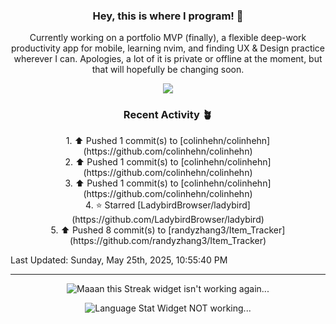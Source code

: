 <h3 align=center>Hey, this is where I program! 🐛</h3>
<p align=center>Currently working on a portfolio MVP (finally), a flexible deep-work productivity app for mobile, learning nvim, and finding UX & Design practice wherever I can. Apologies, a lot of it is private or offline at the moment, but that will hopefully be changing soon.</p>
<p align=center><img src="https://komarev.com/ghpvc/?username=colinhehn" /></p>

<h3 align=center>Recent Activity 🪴</h3>
<p align=center>
  <!--RECENT_ACTIVITY:start-->
1. ⬆️ Pushed 1 commit(s) to [colinhehn/colinhehn](https://github.com/colinhehn/colinhehn)<br>
2. ⬆️ Pushed 1 commit(s) to [colinhehn/colinhehn](https://github.com/colinhehn/colinhehn)<br>
3. ⬆️ Pushed 1 commit(s) to [colinhehn/colinhehn](https://github.com/colinhehn/colinhehn)<br>
4. ⭐ Starred [LadybirdBrowser/ladybird](https://github.com/LadybirdBrowser/ladybird)<br>
5. ⬆️ Pushed 8 commit(s) to [randyzhang3/Item_Tracker](https://github.com/randyzhang3/Item_Tracker)<br>
<!--RECENT_ACTIVITY:end-->
  
  <!--RECENT_ACTIVITY:last_update-->
Last Updated: Sunday, May 25th, 2025, 10:55:40 PM
<!--RECENT_ACTIVITY:last_update_end-->
</p>

---

<p align=center><img src="https://github-readme-streak-stats.herokuapp.com/?user=colinhehn&theme=ambient_gradient&hide_border=false" alt="Maaan this Streak widget isn't working again..."/></p>
<p align=center><img align=center src="https://github-readme-stats.vercel.app/api/top-langs/?username=colinhehn&theme=ambient_gradient&show_icons=true&hide_border=false&layout=compact" alt="Language Stat Widget NOT working..."/></p>
